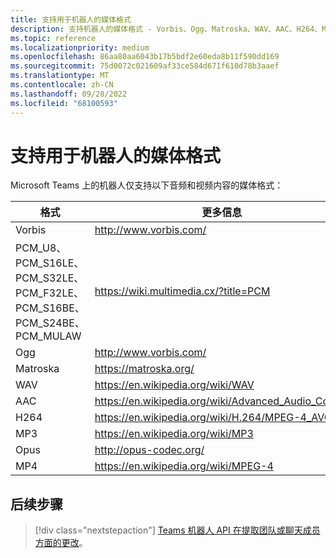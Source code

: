 ```yaml
---
title: 支持用于机器人的媒体格式
description: 支持机器人的媒体格式 - Vorbis、Ogg、Matroska、WAV、AAC、H264、MP3、Opus、MP4、PCM_U8、PCM_S16LE、PCM_S32LE、PCM_F32LE、PCM_S16BE、PCM_S24BE、PCM_MULAW
ms.topic: reference
ms.localizationpriority: medium
ms.openlocfilehash: 86aa80aa6043b17b5bdf2e60eda8b11f590dd169
ms.sourcegitcommit: 75d0072c021609af33ce584d671f610d78b3aaef
ms.translationtype: MT
ms.contentlocale: zh-CN
ms.lasthandoff: 09/28/2022
ms.locfileid: "68100593"
---
```

# <a name="supported-media-formats-for-bots"></a>支持用于机器人的媒体格式

Microsoft Teams 上的机器人仅支持以下音频和视频内容的媒体格式：

| 格式 | 更多信息 |
| --- | --- |
| Vorbis | http://www.vorbis.com/ |
| PCM_U8、PCM_S16LE、PCM_S32LE、PCM_F32LE、PCM_S16BE、PCM_S24BE、PCM_MULAW | https://wiki.multimedia.cx/?title=PCM |
| Ogg | http://www.vorbis.com/ |
| Matroska | https://matroska.org/ |
| WAV | https://en.wikipedia.org/wiki/WAV |
| AAC | https://en.wikipedia.org/wiki/Advanced_Audio_Coding |
| H264 | https://en.wikipedia.org/wiki/H.264/MPEG-4_AVC |
| MP3 | https://en.wikipedia.org/wiki/MP3 |
| Opus | http://opus-codec.org/ |
| MP4 | https://en.wikipedia.org/wiki/MPEG-4 |

## <a name="next-step"></a>后续步骤

> [!div class="nextstepaction"]
> [Teams 机器人 API 在提取团队或聊天成员方面的更改](~/resources/team-chat-member-api-changes.md)。

